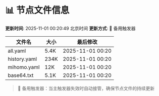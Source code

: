 # 📊 节点文件信息

**更新时间**: 2025-11-01 00:20:49 北京时间
**更新方式**: 🔄 备用触发器

| 文件名 | 大小 | 最后修改 |
|--------|------|----------|
| all.yaml | 5.4K | 2025-11-01 00:20 |
| history.yaml | 234K | 2025-11-01 00:20 |
| mihomo.yaml | 12K | 2025-11-01 00:20 |
| base64.txt | 5.1K | 2025-11-01 00:20 |

> 🔄 备用触发器：当主触发器失效时自动接管，确保节点文件的持续更新
